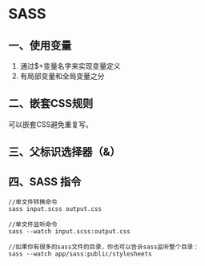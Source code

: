# SASS

## 一、使用变量

1. 通过$+变量名字来实现变量定义
2. 有局部变量和全局变量之分

## 二、嵌套CSS规则

可以嵌套CSS避免重复写。

## 三、父标识选择器（&）



## 四、SASS 指令

```
//单文件转换命令
sass input.scss output.css

//单文件监听命令
sass --watch input.scss:output.css

//如果你有很多的sass文件的目录，你也可以告诉sass监听整个目录：
sass --watch app/sass:public/stylesheets
```

